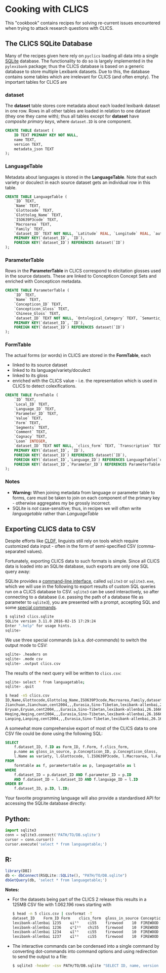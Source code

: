 # Cooking with CLICS

This "cookbook" contains recipes for solving re-current issues encountered when
trying to attack research questions with CLICS.


## The CLICS SQLite Database

Many of the recipes given here rely on `pyclics` loading all data into a single
[SQLite](https://www.sqlite.org/) database. The functionality to do so is largely
implemented in the `pylexibank` package; thus the CLICS database is based on a generic
database to store multiple Lexibank datasets. Due to this, the database contains
some tables which are irrelevant for CLICS (and often empty). The important tables
for CLICS are

### **dataset**

The **dataset** table stores core metadata about each loaded lexibank dataset in one row.
Rows in all other tables are loaded in relation to one dataset (they one they came with);
thus all tables except for **dataset** have *composite primary keys*, where 
`dataset.ID` is one component.

```sql
CREATE TABLE dataset (
    ID TEXT PRIMARY KEY NOT NULL,
    name TEXT,
    version TEXT,
    metadata_json TEXT
);
```

### **LanguageTable**

Metadata about languages is stored in the **LanguageTable**. Note that each variety
or doculect in each source dataset gets an individual row in this table.

```sql
CREATE TABLE LanguageTable (
    `ID` TEXT,
    `Name` TEXT,
    `Glottocode` TEXT,
    `Glottolog_Name` TEXT,
    `ISO639P3code` TEXT,
    `Macroarea` TEXT,
    `Family` TEXT,
    `dataset_ID` TEXT NOT NULL, `Latitude` REAL, `Longitude` REAL, `author` TEXT, `url` TEXT, `typedby` TEXT, `checkedby` TEXT, `notes` TEXT,
    PRIMARY KEY(`dataset_ID`, `ID`),
    FOREIGN KEY(`dataset_ID`) REFERENCES dataset(`ID`)
);
```

### **ParameterTable**

Rows in the **ParameterTable** in CLICS correspond to elicitation glosses used in the
source datasets. These are linked to Concepticon Concept Sets and enriched with
Concepticon metadata.

```sql
CREATE TABLE ParameterTable (
    `ID` TEXT,
    `Name` TEXT,
    `Concepticon_ID` TEXT,
    `Concepticon_Gloss` TEXT,
    `Chinese_Gloss` TEXT,
    `dataset_ID` TEXT NOT NULL, `Ontological_Category` TEXT, `Semantic_Field` TEXT, `Spanish_Gloss` TEXT, `Swahili_gloss` TEXT,
    PRIMARY KEY(`dataset_ID`, `ID`),
    FOREIGN KEY(`dataset_ID`) REFERENCES dataset(`ID`)
);
```

### **FormTable**

The actual forms (or words) in CLICS are stored in the **FormTable**, each 
- linked to its source dataset
- linked to its language/variety/doculect
- linked to its gloss
- enriched with the CLICS value - i.e. the representation which is used in CLICS
  to detect colexifications.

```sql
CREATE TABLE FormTable (
    `ID` TEXT,
    `Local_ID` TEXT,
    `Language_ID` TEXT,
    `Parameter_ID` TEXT,
    `Value` TEXT,
    `Form` TEXT,
    `Segments` TEXT,
    `Comment` TEXT,
    `Cognacy` TEXT,
    `Loan` INTEGER,
    `dataset_ID` TEXT NOT NULL, `clics_form` TEXT, `Transcription` TEXT, `AlternativeValue` TEXT, `AlternativeTranscription` TEXT, `Orthography` TEXT, `Word_ID` TEXT, `word_source` TEXT, `Borrowed` TEXT, `Borrowed_score` TEXT, `comment_on_borrowed` TEXT, `Analyzability` TEXT, `Simplicity_score` TEXT, `reference` TEXT, `numeric_frequency` TEXT, `age_label` TEXT, `gloss` TEXT, `integration` TEXT, `salience` TEXT, `effect` TEXT, `contact_situation` TEXT,
    PRIMARY KEY(`dataset_ID`, `ID`),
    FOREIGN KEY(`dataset_ID`) REFERENCES dataset(`ID`),
    FOREIGN KEY(`dataset_ID`,`Language_ID`) REFERENCES LanguageTable(`dataset_ID`,`ID`),
    FOREIGN KEY(`dataset_ID`,`Parameter_ID`) REFERENCES ParameterTable(`dataset_ID`,`ID`)
);
```

### Notes

- **Warning:** When joining metadata from language or parameter table to forms, care
must be taken to join on each component of the primary key - otherwise aggregates
my be grossly incorrect.
- SQLite is *not* case-sensitive; thus, in recipes we will often write *languagetable* rather than *LanguageTable*


## Exporting CLICS data to CSV

Despite efforts like [CLDF](https://cldf.clld.org), linguists still rely on tools which require 
customized data input - often in the form of semi-specified CSV (comma-separated values).

Fortunately, exporting CLICS data to such formats is simple. Since all CLICS data is
loaded into an SQLite database, such exports are only one SQL query away:

SQLite provides a [command-line interface](https://www.sqlite.org/cli.html), called `sqlite3` or `sqlite3.exe`,
which we will use in the following to export results of custom SQL queries run on a
CLICS database to CSV. `sqlite3` can be used interactively, so after connecting to
a database (i.e. passing the path of a database file as parameter to `sqlite3`),
you are presented with a prompt, accepting SQL and some [special commands](https://www.sqlite.org/cli.html#special_commands_to_sqlite3_dot_commands_).

```bash
$ sqlite3 clics.sqlite 
SQLite version 3.11.0 2016-02-15 17:29:24
Enter ".help" for usage hints.
sqlite> 
```

We use three special commands (a.k.a. *dot-commands*) to switch the output mode to CSV:

```bash
sqlite> .headers on
sqlite> .mode csv
sqlite> .output clics.csv
```

The results of the next query will be written to `clics.csv`:

```bash
sqlite> select * from languagetable;
sqlite> .quit
```

```bash
$ head -n5 clics.csv 
ID,Name,Glottocode,Glottolog_Name,ISO639P3code,Macroarea,Family,dataset_ID,Latitude,Longitude,author,url,typedby,checkedby,notes
Jianchuan,Jianchuan,cent2004,,,Eurasia,Sino-Tibetan,lexibank-allenbai,26.1666,99.7052,,,,,
Eryuan,Eryuan,cent2004,,,Eurasia,Sino-Tibetan,lexibank-allenbai,26.1666,99.7052,,,,,
Heqing,Heqing,cent2004,,,Eurasia,Sino-Tibetan,lexibank-allenbai,26.1666,99.7052,,,,,
Lanping,Lanping,cent2004,,,Eurasia,Sino-Tibetan,lexibank-allenbai,26.1666,99.7052,,,,,
```

A somewhat more comprehensive export of most of the CLICS data to one CSV file 
could be done using the following SQL:
```sql
SELECT
    f.dataset_ID, f.ID as Form_ID, f.Form, f.clics_form,
    p.name as gloss_in_source, p.Concepticon_ID, p.Concepticon_Gloss,
    l.Name as variety, l.Glottocode, l.ISO639P3code, l.Macroarea, l.Family, l.Latitude, l.Longitude
FROM
    formtable as f, parametertable as p, languagetable as l 
WHERE
    f.dataset_ID = p.dataset_ID AND f.parameter_ID = p.ID 
    AND f.dataset_ID = l.dataset_ID AND f.language_ID = l.ID
ORDER BY
    f.dataset_ID, p.ID, l.ID;
```

Your favorite programming language will also provide a standardised API for accessing the SQLite database directly:

## Python:

```python
import sqlite3
conn = sqlite3.connect('PATH/TO/DB.sqlite')
cursor = conn.cursor()
cursor.execute('select * from languagetable;')
```

## R:

```r
library(DBI)
db <- dbConnect(RSQLite::SQLite(), "PATH/TO/DB.sqlite")
dbGetQuery(db, 'select * from languagetable;')
```


**Notes:** 
- For the datasets being part of the CLICS 2 release this results
  in a 125MB CSV file with 1.062.196 rows starting with
  ```bash
  $ head -n 5 clics.csv | csvformat -T
  dataset_ID	Form_ID	Form	clics_form	gloss_in_source	Concepticon_ID	Concepticon_Gloss	variety	Glottocode	ISO639P3code	Macroarea	Family	Latitude	Longitude
  lexibank-allenbai	1235	ɕi⁵⁵	ci55	firewood	10	FIREWOOD	Eryuan	cent2004		Eurasia	Sino-Tibetan	26.1666	99.7052
  lexibank-allenbai	1236	ɕʰĩ⁵⁵	chi55	firewood	10	FIREWOOD	Heqing	cent2004		Eurasia	Sino-Tibetan	26.1666	99.7052
  lexibank-allenbai	1234	ɕĩ⁵⁵	ci55	firewood	10	FIREWOOD	Jianchuan	cent2004		Eurasia	Sino-Tibetan	26.1666	99.7052
  lexibank-allenbai	1237	ɕĩ⁵⁵	ci55	firewood	10	FIREWOOD	Lanping	cent2004		Eurasia	Sino-Tibetan	26.1666	99.7052
  ```
- The interactive commands can be condensed into a single command by converting
  dot-commands into command options and using redirection to send the output to a file:
  ```bash
  $ sqlite3 -header -csv PATH/TO/DB.sqlite "SELECT ID, name, version FROM dataset" > clics.csv
  ```
